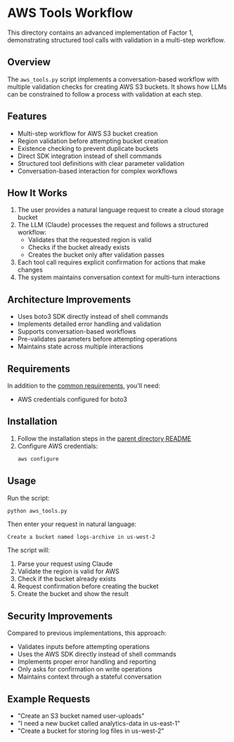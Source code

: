 # AWS Tools Workflow

This directory contains an advanced implementation of Factor 1, demonstrating structured tool calls with validation in a multi-step workflow.

## Overview

The `aws_tools.py` script implements a conversation-based workflow with multiple validation checks for creating AWS S3 buckets. It shows how LLMs can be constrained to follow a process with validation at each step.

## Features

- Multi-step workflow for AWS S3 bucket creation
- Region validation before attempting bucket creation
- Existence checking to prevent duplicate buckets
- Direct SDK integration instead of shell commands
- Structured tool definitions with clear parameter validation
- Conversation-based interaction for complex workflows

## How It Works

1. The user provides a natural language request to create a cloud storage bucket
2. The LLM (Claude) processes the request and follows a structured workflow:
   - Validates that the requested region is valid
   - Checks if the bucket already exists
   - Creates the bucket only after validation passes
3. Each tool call requires explicit confirmation for actions that make changes
4. The system maintains conversation context for multi-turn interactions

## Architecture Improvements

- Uses boto3 SDK directly instead of shell commands
- Implements detailed error handling and validation
- Supports conversation-based workflows
- Pre-validates parameters before attempting operations
- Maintains state across multiple interactions

## Requirements

In addition to the [common requirements](../README.md#requirements), you'll need:
- AWS credentials configured for boto3

## Installation

1. Follow the installation steps in the [parent directory README](../README.md#getting-started)
2. Configure AWS credentials:
   ```bash
   aws configure
   ```

## Usage

Run the script:
```bash
python aws_tools.py
```

Then enter your request in natural language:
```
Create a bucket named logs-archive in us-west-2
```

The script will:
1. Parse your request using Claude
2. Validate the region is valid for AWS
3. Check if the bucket already exists
4. Request confirmation before creating the bucket
5. Create the bucket and show the result

## Security Improvements

Compared to previous implementations, this approach:
- Validates inputs before attempting operations
- Uses the AWS SDK directly instead of shell commands
- Implements proper error handling and reporting
- Only asks for confirmation on write operations
- Maintains context through a stateful conversation

## Example Requests

- "Create an S3 bucket named user-uploads"
- "I need a new bucket called analytics-data in us-east-1"
- "Create a bucket for storing log files in us-west-2"